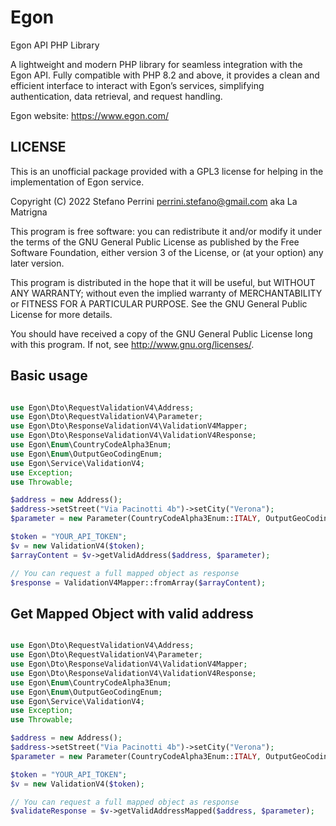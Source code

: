 # Egon
Egon API PHP Library

A lightweight and modern PHP library for seamless integration with the Egon API. Fully compatible with PHP 8.2 and above, it provides a clean and efficient interface to interact with Egon’s services, simplifying authentication, data retrieval, and request handling.

Egon website: https://www.egon.com/

## LICENSE

This is an unofficial package provided with a GPL3 license for helping in the implementation of Egon service.


Copyright (C) 2022 Stefano Perrini <perrini.stefano@gmail.com> aka La Matrigna

This program is free software: you can redistribute it and/or modify
it under the terms of the GNU General Public License as published by
the Free Software Foundation, either version 3 of the License, or
(at your option) any later version.
 
This program is distributed in the hope that it will be useful,
but WITHOUT ANY WARRANTY; without even the implied warranty of
MERCHANTABILITY or FITNESS FOR A PARTICULAR PURPOSE.  See the
GNU General Public License for more details.
 
You should have received a copy of the GNU General Public License
long with this program.  If not, see <http://www.gnu.org/licenses/>.


## Basic usage

```php

use Egon\Dto\RequestValidationV4\Address;
use Egon\Dto\RequestValidationV4\Parameter;
use Egon\Dto\ResponseValidationV4\ValidationV4Mapper;
use Egon\Dto\ResponseValidationV4\ValidationV4Response;
use Egon\Enum\CountryCodeAlpha3Enum;
use Egon\Enum\OutputGeoCodingEnum;
use Egon\Service\ValidationV4;
use Exception;
use Throwable;

$address = new Address();
$address->setStreet("Via Pacinotti 4b")->setCity("Verona");
$parameter = new Parameter(CountryCodeAlpha3Enum::ITALY, OutputGeoCodingEnum::GEOCODING_ON);

$token = "YOUR_API_TOKEN";
$v = new ValidationV4($token);
$arrayContent = $v->getValidAddress($address, $parameter);

// You can request a full mapped object as response
$response = ValidationV4Mapper::fromArray($arrayContent);
```

## Get Mapped Object with valid address

```php

use Egon\Dto\RequestValidationV4\Address;
use Egon\Dto\RequestValidationV4\Parameter;
use Egon\Dto\ResponseValidationV4\ValidationV4Mapper;
use Egon\Dto\ResponseValidationV4\ValidationV4Response;
use Egon\Enum\CountryCodeAlpha3Enum;
use Egon\Enum\OutputGeoCodingEnum;
use Egon\Service\ValidationV4;
use Exception;
use Throwable;

$address = new Address();
$address->setStreet("Via Pacinotti 4b")->setCity("Verona");
$parameter = new Parameter(CountryCodeAlpha3Enum::ITALY, OutputGeoCodingEnum::GEOCODING_ON);

$token = "YOUR_API_TOKEN";
$v = new ValidationV4($token);

// You can request a full mapped object as response
$validateResponse = $v->getValidAddressMapped($address, $parameter);

```